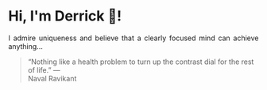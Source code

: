 # Hi, I'm Derrick 👋!
<p align="justify">I admire uniqueness and believe that a clearly focused mind can achieve anything...</p> 
<!-- #quote-start -->
<blockquote>&ldquo;Nothing like a health problem to turn up the contrast dial for the rest of life.&rdquo; &mdash; <footer>Naval Ravikant</footer></blockquote>
<!-- #quote-end -->
